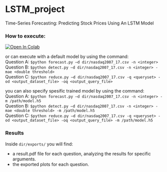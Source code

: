 # LSTM_project
Time-Series Forecasting: Predicting Stock Prices Using An LSTM Model

### How to execute:

[![Open In Colab](https://colab.research.google.com/assets/colab-badge.svg)](https://google.com)<br />

or can execute with a default model by using the command:<br />
Question A: `$python forecast.py –d dir/nasdaq2007_17.csv -n <integer>`<br />
Question B: `$python detect.py –d dir/nasdaq2007_17.csv -n <integer> -mae <double threshold>`<br />
Question C: `$python reduce.py –d dir/nasdaq2007_17.csv -q <queryset> -od <output_dataset_file> -oq <output_query_file>`<br />

you can also specify spesific trained model by using the command:<br />
Question A: `$python forecast.py –d dir/nasdaq2007_17.csv -n <integer> -m /path/model.h5`<br />
Question B: `$python detect.py –d dir/nasdaq2007_17.csv -n <integer> -mae <double threshold> -m /path/model.h5`<br />
Question C: `$python reduce.py –d dir/nasdaq2007_17.csv -q <queryset> -od <output_dataset_file> -oq <output_query_file> -m /path/model.h5`

### Results 

Inside `dir/exports/` you will find: 
- a result.pdf file for each question, analyzing the results for specific arguments.
- the exported plots for each question.